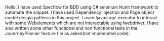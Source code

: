 Hello, I have used Specflow for BDD using C# selenium Nunit framework to automate the snippet.
I have used Dependency injection and Page object model desgin patterns in this project.
I used Ijavascript executor to interact with some Webelements which are not interactable using Iwebdriver.
I have also written some other functional and non functional tests in the JounrneyPlanner feature file as asked(not implemeted code).

